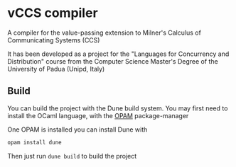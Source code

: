 # vCCS compiler
A compiler for the value-passing extension to Milner's Calculus of Communicating Systems (CCS)

It has been developed as a project for the "Languages for Concurrency and Distribution" course from the Computer Science Master's Degree of the University of Padua (Unipd, Italy)

## Build
You can build the project with the Dune build system.
You may first need to install the OCaml language, with the [OPAM](https://opam.ocaml.org/) package-manager

One OPAM is installed you can install Dune with
```bash
opam install dune
```

Then just run `dune build` to build the project
